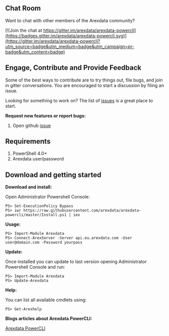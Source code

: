 
Chat Room
---------

Want to chat with other members of the Arexdata community?

[![Join the chat at https://gitter.im/arexdata/arexdata-powercli](https://badges.gitter.im/arexdata/arexdata-powercli.svg)](https://gitter.im/arexdata/arexdata-powercli?utm_source=badge&utm_medium=badge&utm_campaign=pr-badge&utm_content=badge)

Engage, Contribute and Provide Feedback
---------------------------------------

Some of the best ways to contribute are to try things out, file bugs, and join in gitter conversations. You are encouraged to start a discussion by filing an issue. 

Looking for something to work on? The list of [issues](https://github.com/arexdata/arexdata-powercli/issues) is a great place to start.

**Request new features or report bugs:**

1. Open github [issue](https://github.com/arexdata/arexdata-powercli/issues)

Requirements
---------------------------------------

1. PowerShell 4.0+
2. Arexdata user/password

Download and getting started
---------------------------------------

**Download and install:**

Open Administrator Powershell Console:

    PS> Set-ExecutionPolicy Bypass
    PS> iwr https://raw.githubusercontent.com/arexdata/arexdata-powercli/master/Install.ps1 | iex

**Usage:**

    PS> Import-Module Arexdata
    PS> Connect-ArexServer -Server api.eu.arexdata.com -User user@domain.com -Password yourpass

**Update:**

Once installed you can update to last version opening Administrator Powershell Console and run:

    PS> Import-Module Arexdata
    PS> Update-Arexdata

**Help:**

You can list all available cmdlets using:

    PS> Get-Arexhelp

**Blogs articles about Arexdata PowerCLI:**

[Arexdata PowerCLI](http://www.arexdata.com)  
  
